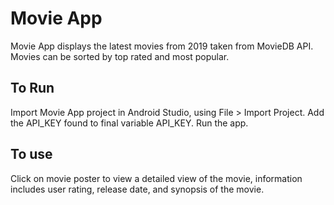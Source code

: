 # Movie App

Movie App displays the latest movies from 2019 taken from MovieDB API. Movies can be sorted by top rated and most popular. 

## To Run

Import Movie App project in Android Studio, using File > Import Project. Add the API_KEY found to final variable API_KEY. Run the app. 

## To use

Click on movie poster to view a detailed view of the movie, information includes user rating, release date, and synopsis of the movie. 
